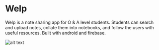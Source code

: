 # Welp

Welp is a note sharing app for O & A level students. Students can search and upload notes, collate them into notebooks, and follow the users with useful resources.
Built with android and firebase.

![alt text](https://marvelapp.com/3f7j7eh/screen/42632231)
